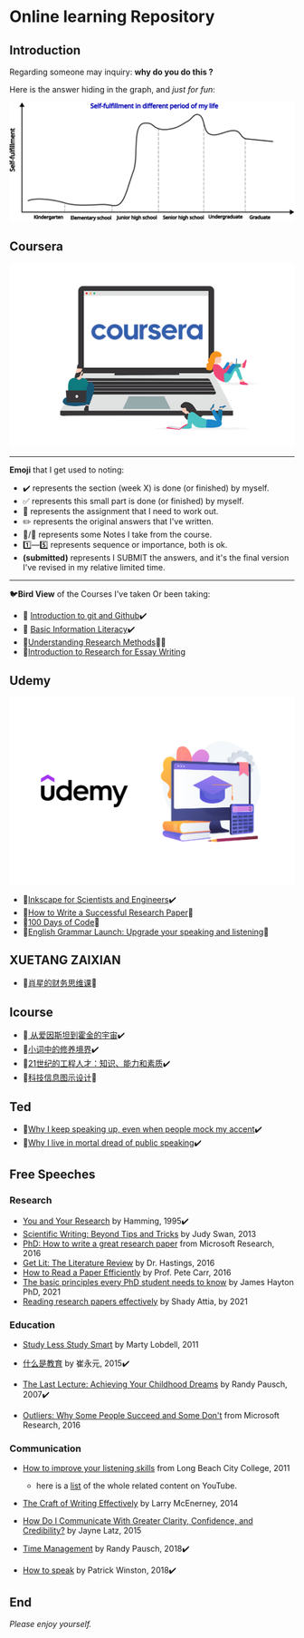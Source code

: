 # Online learning Repository

## Introduction

Regarding someone may inquiry: **why do you do this ?**

Here is the answer hiding in the graph, and *just for fun*:

![Self-fulfillment](images/Self-fulfillment.svg)

## Coursera

![Coursera Logo](coursera/Basic_information_literacy/images/Coursera-New-Banner.png)

---

**Emoji** that I get used to noting:

- :heavy_check_mark: represents the section (week X) is done (or finished) by myself. 
- :white_check_mark: represents this small part is done (or finished) by myself.
- :red_circle: represents the assignment that I  need to work out.
- :pencil2: represents the original answers that I've written.
- :pushpin:/:memo: represents some Notes I take from the course.
- :one:—:five: represents sequence or importance, both is ok.
- **(submitted)** represents I  SUBMIT the answers, and it's the final version I've revised in my relative limited time.

---

:bird:**Bird View** of the Courses I've taken Or been taking:

- :closed_book: [Introduction to git and Github](/coursera/Git):heavy_check_mark:
- :closed_book: [Basic Information Literacy](/coursera/Basic_information_literacy):heavy_check_mark:
- :book:[Understanding Research Methods](/coursera/Understanding_Research_Methods):triangular_flag_on_post::memo:
- :book:[Introduction to Research for Essay Writing](/coursera/Introduction_to_Research_for_Essay_Writing)

## Udemy

![udemy_logo](udemy/X-Best-Udemy-Sales-Courses-1024x669.png)

- :closed_book:[Inkscape for Scientists and Engineers](/udemy/Inkscape_for_Scientists_and_Engineers):heavy_check_mark:
- :book:[How to Write a Successful Research Paper](/udemy//How_to_Write_a_Successful_Research_Paper):memo:
- :book:[100 Days of Code](/udemy//100days_python):memo:
- :book:[English Grammar Launch: Upgrade your speaking and listening](/udemy/English_Grammar_Launch):memo:

<!--

## 中国大学慕课
-->

## XUETANG ZAIXIAN

- :book:[肖星的财务思维课](/xuetangzx/caiwusiwei):memo:

## Icourse

- :closed_book:[ 从爱因斯坦到霍金的宇宙](/icourse/aiyinsitan):heavy_check_mark:
- :closed_book:[小词中的修养境界](/icourse/xiaoci):heavy_check_mark:
- :closed_book:[21世纪的工程人才：知识、能力和素质](/icourse/21century):heavy_check_mark:
- :book:[科技信息图示设计](/icourse/kejitu):memo:

## Ted

- :closed_book:[Why I keep speaking up, even when people mock my accent](/ted):heavy_check_mark:
- :closed_book:[Why I live in mortal dread of public speaking](/ted):heavy_check_mark:

## Free Speeches

### Research

- [You and Your Research](https://www.youtube.com/watch?v=e3msMuwqp-o&t=257s) by Hamming, 1995:heavy_check_mark:
- [Scientific Writing: Beyond Tips and Tricks](https://www.youtube.com/watch?v=jLPCdDp_LE0) by Judy Swan, 2013
- [PhD: How to write a great research paper](https://www.youtube.com/watch?v=1AYxMbYZQ1Y) from Microsoft Research, 2016
- [Get Lit: The Literature Review](https://www.youtube.com/watch?v=9la5ytz9MmM) by Dr. Hastings, 2016
- [How to Read a Paper Efficiently]() by Prof. Pete Carr, 2016
- [The basic principles every PhD student needs to know](https://www.youtube.com/watch?v=VrMwAOtB9S4) by James Hayton PhD, 2021
- [Reading research papers effectively](https://www.youtube.com/watch?v=fSCTP_obM2A) by Shady Attia, by 2021

### Education

- [Study Less Study Smart](https://www.youtube.com/watch?v=IlU-zDU6aQ0) by Marty Lobdell, 2011

- [什么是教育](https://www.youtube.com/watch?v=re8aeIP_2vg&t=2314s) by 崔永元, 2015:heavy_check_mark:
- [The Last Lecture: Achieving Your Childhood Dreams](https://www.youtube.com/watch?v=ji5_MqicxSo) by Randy Pausch, 2007:heavy_check_mark:
- [Outliers: Why Some People Succeed and Some Don't](https://www.youtube.com/watch?v=EcMKLwVlpJk) from Microsoft Research, 2016

### Communication

- [How to improve your listening skills](https://www.youtube.com/watch?v=Y9LBUf1NzU0) from Long Beach City College, 2011
  - here is a [list](https://www.youtube.com/playlist?list=PLGpClaI8mTmopP6d4-EYBuWDnwg_IHZUC) of the whole related content on YouTube.
- [The Craft of Writing Effectively](https://www.youtube.com/watch?v=vtIzMaLkCaM&t=597s) by Larry McEnerney, 2014
- [How Do I Communicate With Greater Clarity, Confidence, and Credibility?](https://www.youtube.com/watch?v=MiRmyn-hDfU) by Jayne Latz, 2015

- [Time Management](https://www.youtube.com/watch?v=oTugjssqOT0) by Randy Pausch, 2018:heavy_check_mark:
- [How to speak](https://www.youtube.com/watch?v=Unzc731iCUY&list=PLxkPF249i-__Y1sPwAvZ94ro6sMdKvju0&index=2) by Patrick Winston, 2018:heavy_check_mark:

## End

*Please enjoy yourself.*
